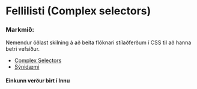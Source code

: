 # Fellilisti (Complex selectors)

### Markmið:
Nemendur öðlast skilning á að beita flóknari stílaðferðum í CSS til að hanna betri vefsíður.

* [Complex Selectors]()
* [Sýnidæmi](https://github.com/vefhonnun/synidaemi/tree/main/verkefni-4)

#### Einkunn verður birt í Innu
